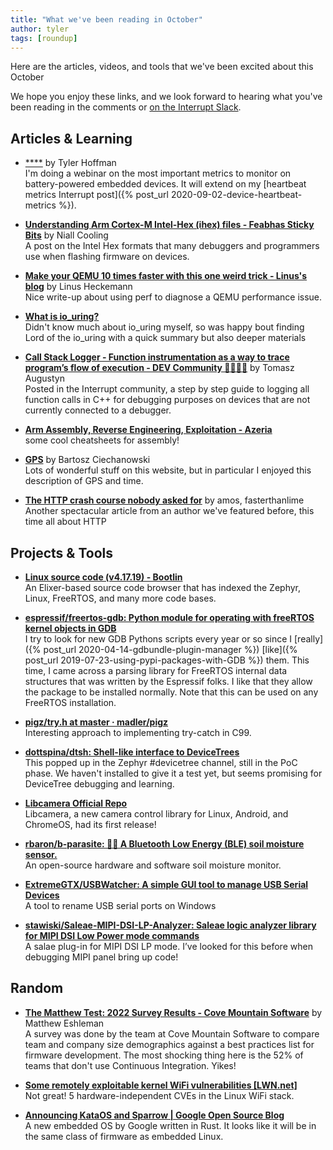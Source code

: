 ```yaml
---
title: "What we've been reading in October"
author: tyler
tags: [roundup]
---
```


<!-- excerpt start -->

Here are the articles, videos, and tools that we've been excited about this
October

<!-- excerpt end -->

We hope you enjoy these links, and we look forward to hearing what you've been
reading in the comments or [on the Interrupt Slack](https://interrupt-slack.herokuapp.com/).

## Articles & Learning

- [****](https://go.memfault.com/webinar-power-of-metrics-monitoring-battery-life-connectivity-power-consumption) by Tyler Hoffman<br>
I'm doing a webinar on the most important metrics to monitor on battery-powered embedded devices. It will extend on my [heartbeat metrics Interrupt post]({% post_url 2020-09-02-device-heartbeat-metrics %}). 

- [**Understanding Arm Cortex-M Intel-Hex (ihex) files - Feabhas Sticky Bits**](https://blog.feabhas.com/2022/10/understanding-arm-cortex-m-intel-hex-ihex-files/) by Niall Cooling<br>
A post on the Intel Hex formats that many debuggers and programmers use when flashing firmware on devices. 

- [**Make your QEMU 10 times faster with this one weird trick - Linus's blog**](https://linus.schreibt.jetzt/posts/qemu-9p-performance.html) by Linus Heckemann<br>
Nice write-up about using perf to diagnose a QEMU performance issue.

- [**What is io_uring?**](https://unixism.net/loti/what_is_io_uring.html)<br>
Didn't know much about io_uring myself, so was happy bout finding Lord of the io_uring with a quick summary but also deeper materials

- [**Call Stack Logger - Function instrumentation as a way to trace program’s flow of execution - DEV Community 👩‍💻👨‍💻**](https://dev.to/taugustyn/call-stack-logger-function-instrumentation-as-a-way-to-trace-programs-flow-of-execution-419a) by Tomasz Augustyn<br>
Posted in the Interrupt community, a step by step guide to logging all function calls in C++ for debugging purposes on devices that are not currently connected to a debugger. 

- [**Arm Assembly, Reverse Engineering, Exploitation - Azeria**](https://azeria.gumroad.com/)<br>
some cool cheatsheets for assembly!

- [**GPS**](https://ciechanow.ski/gps) by Bartosz Ciechanowski<br>
Lots of wonderful stuff on this website, but in particular I enjoyed this description of GPS and time.

- [**The HTTP crash course nobody asked for**](https://fasterthanli.me/articles/the-http-crash-course-nobody-asked-for) by amos, fasterthanlime<br>
Another spectacular article from an author we've featured before, this time all about HTTP

## Projects & Tools

- [**Linux source code (v4.17.19) - Bootlin**](https://elixir.bootlin.com/linux/v4.17.19/source)<br>
An Elixer-based source code browser that has indexed the Zephyr, Linux, FreeRTOS, and many more code bases.

- [**espressif/freertos-gdb: Python module for operating with freeRTOS kernel objects in GDB**](https://github.com/espressif/freertos-gdb)<br>
I try to look for new GDB Pythons scripts every year or so since I [really]({% post_url 2020-04-14-gdbundle-plugin-manager %}) [like]({% post_url 2019-07-23-using-pypi-packages-with-GDB %}) them. This time, I came across a parsing library for FreeRTOS internal data structures that was written by the Espressif folks. I like that they allow the package to be installed normally. Note that this can be used on any FreeRTOS installation.

- [**pigz/try.h at master · madler/pigz**](https://github.com/madler/pigz/blob/master/try.h)<br>
Interesting approach to implementing try-catch in C99.

- [**dottspina/dtsh: Shell-like interface to DeviceTrees**](https://github.com/dottspina/dtsh)<br>
This popped up in the Zephyr #devicetree channel, still in the PoC phase. We haven't installed to give it a test yet, but seems promising for DeviceTree debugging and learning.

- [**Libcamera Official Repo**](https://git.libcamera.org/libcamera/libcamera.git/tree/README.rst)<br>
Libcamera, a new camera control library for Linux, Android, and ChromeOS, had its first release!

- [**rbaron/b-parasite: 🌱💧 A Bluetooth Low Energy (BLE) soil moisture sensor.**](https://github.com/rbaron/b-parasite)<br>
An open-source hardware and software soil moisture monitor.

- [**ExtremeGTX/USBWatcher: A simple GUI tool to manage USB Serial Devices**](https://github.com/ExtremeGTX/USBWatcher)<br>
A tool to rename USB serial ports on Windows

- [**stawiski/Saleae-MIPI-DSI-LP-Analyzer: Saleae logic analyzer library for MIPI DSI Low Power mode commands**](https://github.com/stawiski/Saleae-MIPI-DSI-LP-Analyzer)<br>
A salae plug-in for MIPI DSI LP mode. I’ve looked for this before when debugging MIPI panel bring up code!

## Random

- [**The Matthew Test: 2022 Survey Results - Cove Mountain Software**](https://covemountainsoftware.com/2022/10/27/the-matthew-test-2022-survey-results/) by Matthew Eshleman<br>
A survey was done by the team at Cove Mountain Software to compare team and company size demographics against a best practices list for firmware development. The most shocking thing here is the 52% of teams that don't use Continuous Integration. Yikes!

- [**Some remotely exploitable kernel WiFi vulnerabilities [LWN.net]**](https://lwn.net/Articles/911062/)<br>
Not great! 5 hardware-independent CVEs in the Linux WiFi stack.

- [**Announcing KataOS and Sparrow | Google Open Source Blog**](https://opensource.googleblog.com/2022/10/announcing-kataos-and-sparrow.html)<br>
A new embedded OS by Google written in Rust. It looks like it will be in the same class of firmware as embedded Linux. 
















